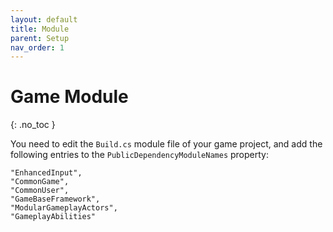 ```yaml
---
layout: default
title: Module
parent: Setup
nav_order: 1
---
```


# Game Module

{: .no_toc }

You need to edit the `Build.cs` module file of your game project, and add the following entries to the `PublicDependencyModuleNames` property:

```
"EnhancedInput",
"CommonGame",
"CommonUser",
"GameBaseFramework",
"ModularGameplayActors",
"GameplayAbilities"
```